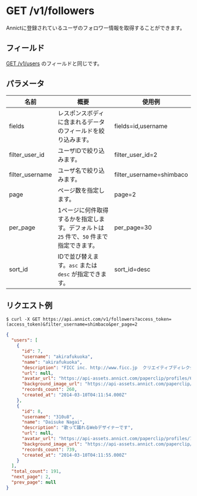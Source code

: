 # GET /v1/followers

Annictに登録されているユーザのフォロワー情報を取得することができます。

## フィールド

[GET /v1/users](users.md) のフィールドと同じです。


## パラメータ

| 名前 | 概要 | 使用例 |
| --- | --- | --- |
| fields | レスポンスボディに含まれるデータのフィールドを絞り込みます。 | fields=id,username |
| filter_user_id | ユーザIDで絞り込みます。 | filter_user_id=2 |
| filter_username | ユーザ名で絞り込みます。 | filter_username=shimbaco |
| page | ページ数を指定します。 | page=2 |
| per_page | 1ページに何件取得するかを指定します。デフォルトは `25` 件で、`50` 件まで指定できます。 | per_page=30 |
| sort_id | IDで並び替えます。`asc` または `desc` が指定できます。 | sort_id=desc |


## リクエスト例

```
$ curl -X GET https://api.annict.com/v1/followers?access_token=(access_token)&filter_username=shimbaco&per_page=2
```

```json
{
  "users": [
    {
      "id": 7,
      "username": "akirafukuoka",
      "name": "akirafukuoka",
      "description": "FICC inc. http://www.ficc.jp  クリエイティブディレクター。RAW-Fi http://raw-fi.com  @raw_fi もよろしくお願いします。",
      "url": null,
      "avatar_url": "https://api-assets.annict.com/paperclip/profiles/6/tombo_avatars/master/480862747fc5f7152a031e24f0c0374dc71c539a.jpg?1431596794",
      "background_image_url": "https://api-assets.annict.com/paperclip/profiles/6/tombo_background_images/master/7e258e0189e9ee38f4dc0c57b2c9f6b39dd2cd95.jpg?1431596795",
      "records_count": 260,
      "created_at": "2014-03-10T04:11:54.000Z"
    },
    {
      "id": 8,
      "username": "310u8",
      "name": "Daisuke Nagai",
      "description": "歌って踊れるWebデザイナーです",
      "url": null,
      "avatar_url": "https://api-assets.annict.com/paperclip/profiles/7/tombo_avatars/master/cd7b66919fea1952e63855632665812839e2a394.jpg?1428129527",
      "background_image_url": "https://api-assets.annict.com/paperclip/profiles/7/tombo_avatars/master/cd7b66919fea1952e63855632665812839e2a394.jpg?1428129527",
      "records_count": 739,
      "created_at": "2014-03-10T04:11:55.000Z"
    }
  ],
  "total_count": 191,
  "next_page": 2,
  "prev_page": null
}
```
